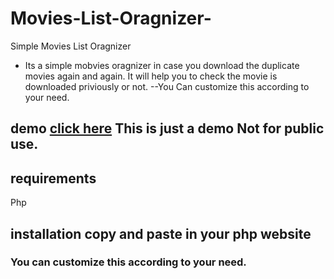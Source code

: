 # Movies-List-Oragnizer-
Simple Movies List Oragnizer
- Its a simple mobvies oragnizer in case you download the duplicate movies again and again. It will help you to check the movie is downloaded priviously or not. 
--You Can customize this according to your need.
## demo [click here](https://rahul13.000webhostapp.com/Movies-List-Oragnizer/Movies-List-Oragnizer--master/index.php) This is just a demo Not for public use.
## requirements 
Php
## installation copy and paste in your php website
### You can customize this according to your need.
